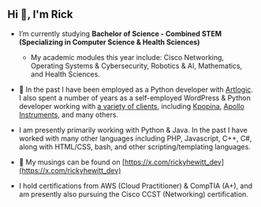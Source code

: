 <h2>Hi 👋, I'm Rick</h2>

- I’m currently studying **Bachelor of Science - Combined STEM (Specializing in Computer Science & Health Sciences)**
    - My academic modules this year include: Cisco Networking, Operating Systems & Cybersecurity, Robotics & AI, Mathematics, and Health Sciences.

- 💼 In the past I have been employed as a Python developer with [Artlogic](https://artlogic.net). I also spent a number of years as a self-employed WordPress & Python developer working with [a variety of clients](https://rickyhewitt.dev/portfolio), including [Kpopina](https://x.com/kpopinarab), [Apollo Instruments](https://apollo-instruments.com), and many others.

- I am presently primarily working with Python & Java. In the past I have worked with many other languages including PHP, Javascript, C++, C#, along with HTML/CSS, bash, and other scripting/templating languages.

- 📝 My musings can be found on [https://x.com/rickyhewitt_dev](https://x.com/rickyhewitt_dev)

- I hold certifications from AWS (Cloud Practitioner) & CompTIA (A+), and am presently also pursuing the Cisco CCST (Networking) certification.
